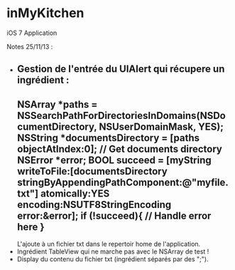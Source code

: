 inMyKitchen
===========

iOS 7 Application

Notes 25/11/13 :
  - Gestion de l'entrée du UIAlert qui récupere un ingrédient :
    ---
    NSArray *paths = NSSearchPathForDirectoriesInDomains(NSDocumentDirectory, NSUserDomainMask, YES); 
    NSString *documentsDirectory = [paths objectAtIndex:0]; // Get documents directory
    NSError *error;
    BOOL succeed = [myString writeToFile:[documentsDirectory stringByAppendingPathComponent:@"myfile.txt"] atomically:YES encoding:NSUTF8StringEncoding error:&error];
    if (!succeed){
        // Handle error here
    }
    ---
    L'ajoute à un fichier txt dans le repertoir home de l'application.
  - Ingrédient TableView qui ne marche pas avec le NSArray de test !
  - Display du contenu du fichier txt (ingrédient séparés par des ";").
